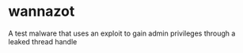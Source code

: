 # wannazot
A test malware that uses an exploit to gain admin privileges through a leaked thread handle
